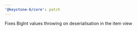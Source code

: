 ```yaml
---
'@keystone-6/core': patch
---
```


Fixes BigInt values throwing on deserialisation in the item view
